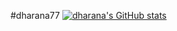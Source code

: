 #dharana77
[![dharana's GitHub stats](https://github-readme-stats.vercel.app/api?username=dharana77)](https://github.com/anuraghazra/github-readme-stats)
